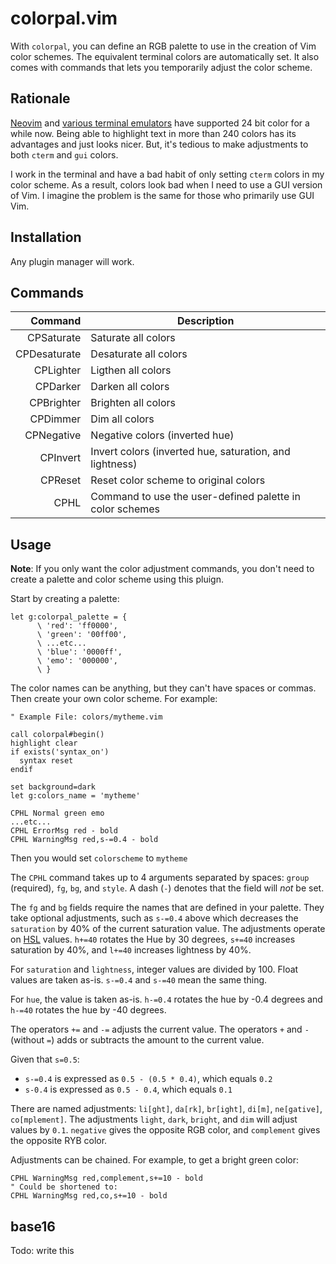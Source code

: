# colorpal.vim

With `colorpal`, you can define an RGB palette to use in the creation of Vim
color schemes.  The equivalent terminal colors are automatically set.  It also
comes with commands that lets you temporarily adjust the color scheme.


## Rationale

[Neovim][neovim] and [various terminal emulators][terms] have supported 24 bit
color for a while now.  Being able to highlight text in more than 240 colors
has its advantages and just looks nicer.  But, it's tedious to make adjustments
to both `cterm` and `gui` colors.

I work in the terminal and have a bad habit of only setting `cterm` colors in
my color scheme.  As a result, colors look bad when I need to use a GUI version
of Vim.  I imagine the problem is the same for those who primarily use GUI Vim.


## Installation

Any plugin manager will work.


## Commands

| Command         | Description                                                |
| --------------: | ---------------------------------------------------------- |
| CPSaturate      | Saturate all colors                                        |
| CPDesaturate    | Desaturate all colors                                      |
| CPLighter       | Ligthen all colors                                         |
| CPDarker        | Darken all colors                                          |
| CPBrighter      | Brighten all colors                                        |
| CPDimmer        | Dim all colors                                             |
| CPNegative      | Negative colors (inverted hue)                             |
| CPInvert        | Invert colors (inverted hue, saturation, and lightness)    |
| CPReset         | Reset color scheme to original colors                      |
| CPHL            | Command to use the user-defined palette in color schemes   |


## Usage

**Note**: If you only want the color adjustment commands, you don't need to
create a palette and color scheme using this pluign.

Start by creating a palette:

```vim
let g:colorpal_palette = {
      \ 'red': 'ff0000',
      \ 'green': '00ff00',
      \ ...etc...
      \ 'blue': '0000ff',
      \ 'emo': '000000',
      \ }
```

The color names can be anything, but they can't have spaces or commas.  Then
create your own color scheme.  For example:


```vim
" Example File: colors/mytheme.vim

call colorpal#begin()
highlight clear
if exists('syntax_on')
  syntax reset
endif

set background=dark
let g:colors_name = 'mytheme'

CPHL Normal green emo
...etc...
CPHL ErrorMsg red - bold
CPHL WarningMsg red,s-=0.4 - bold
```

Then you would set `colorscheme` to `mytheme`

The `CPHL` command takes up to 4 arguments separated by spaces: `group`
(required), `fg`, `bg`, and `style`.  A dash (`-`) denotes that the field
will *not* be set.

The `fg` and `bg` fields require the names that are defined in your palette.
They take optional adjustments, such as `s-=0.4` above which decreases the
`saturation` by 40% of the current saturation value.  The adjustments operate
on [HSL][] values.  `h+=40` rotates the Hue by 30 degrees, `s+=40` increases
saturation by 40%, and `l+=40` increases lightness by 40%.

For `saturation` and `lightness`, integer values are divided by 100.  Float
values are taken as-is.  `s-=0.4` and `s-=40` mean the same thing.

For `hue`, the value is taken as-is.  `h-=0.4` rotates the hue by -0.4 degrees
and `h-=40` rotates the hue by -40 degrees.

The operators `+=` and `-=` adjusts the current value.  The operators `+` and
`-` (without `=`) adds or subtracts the amount to the current value.

Given that `s=0.5`:

* `s-=0.4` is expressed as `0.5 - (0.5 * 0.4)`, which equals `0.2`
* `s-0.4` is expressed as `0.5 - 0.4`, which equals `0.1`

There are named adjustments: `li[ght]`, `da[rk]`, `br[ight]`, `di[m]`,
`ne[gative]`, `co[mplement]`.  The adjustments `light`, `dark`, `bright`, and
`dim` will adjust values by `0.1`.  `negative` gives the opposite RGB color,
and `complement` gives the opposite RYB color.

Adjustments can be chained.  For example, to get a bright green color:

```vim
CPHL WarningMsg red,complement,s+=10 - bold
" Could be shortened to:
CPHL WarningMsg red,co,s+=10 - bold
```

## base16

Todo: write this


[neovim]: https://neovim.io/
[terms]: https://gist.github.com/XVilka/8346728
[HSL]: https://en.wikipedia.org/wiki/HSL_and_HSV
